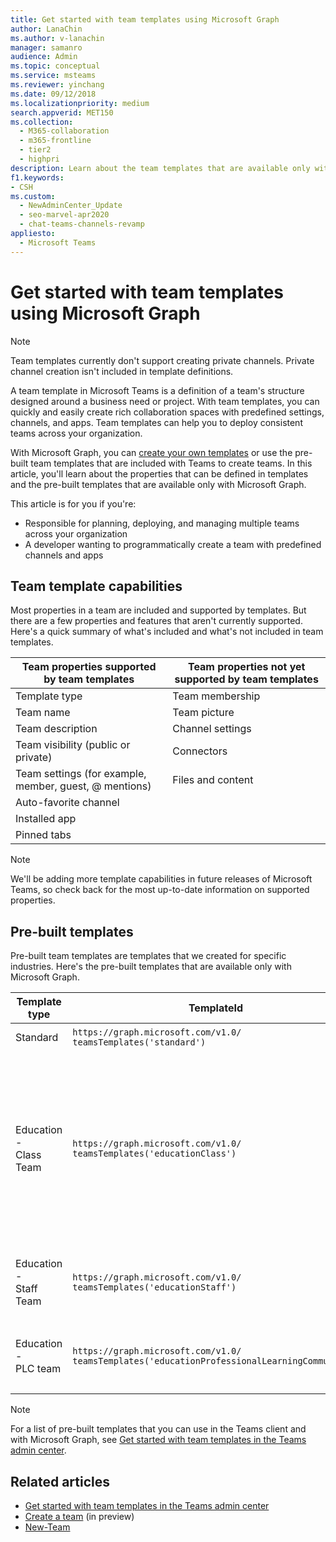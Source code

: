 ```yaml
---
title: Get started with team templates using Microsoft Graph
author: LanaChin
ms.author: v-lanachin
manager: samanro
audience: Admin
ms.topic: conceptual
ms.service: msteams
ms.reviewer: yinchang
ms.date: 09/12/2018
ms.localizationpriority: medium
search.appverid: MET150
ms.collection: 
  - M365-collaboration
  - m365-frontline
  - tier2
  - highpri
description: Learn about the team templates that are available only with Microsoft Graph. 
f1.keywords:
- CSH
ms.custom: 
  - NewAdminCenter_Update
  - seo-marvel-apr2020
  - chat-teams-channels-revamp
appliesto: 
  - Microsoft Teams
---
```


# Get started with team templates using Microsoft Graph

> [!NOTE]
> Team templates currently don't support creating private channels. Private channel creation isn't included in template definitions.

A team template in Microsoft Teams is a definition of a team's structure designed around a business need or project. With team templates, you can quickly and easily create rich collaboration spaces with predefined settings, channels, and apps. Team templates can help you to deploy consistent teams across your organization.

With Microsoft Graph, you can [create your own templates](/graph/api/resources/teamtemplate?view=graph-rest-beta&preserve-view=true) or use the pre-built team templates that are included with Teams to create teams. In this article, you'll learn about the properties that can be defined in templates and the pre-built templates that are available only with Microsoft Graph.

This article is for you if you're:

- Responsible for planning, deploying, and managing multiple teams across your organization<br>
- A developer wanting to programmatically create a team with predefined channels and apps

## Team template capabilities

Most properties in a team are included and supported by templates. But there are a few properties and features that aren't currently supported. Here's a quick summary of what's included and what's not included in team templates.

| **Team properties supported by team templates** | **Team properties not yet supported by team templates** |
| ------------------------------------------------ | -------------------------------------------------------- |
| Template type | Team membership |
| Team name | Team picture |
| Team description | Channel settings |
| Team visibility (public or private) | Connectors |
| Team settings (for example, member, guest, @ mentions) | Files and content |
| Auto-favorite channel | |
| Installed app | |
| Pinned tabs | |

> [!NOTE]
> We'll be adding more template capabilities in future releases of Microsoft Teams, so check back for the most up-to-date information on supported properties.

## Pre-built templates

Pre-built team templates are templates that we created for specific industries. Here's the pre-built templates that are available only with Microsoft Graph.

| Template type | TemplateId | Properties that come with this template |
| ------------------ | -------------- | ----------------------------------------------------- |
| Standard | `https://graph.microsoft.com/v1.0/`<br>`teamsTemplates('standard')` | No additional apps and properties |
| Education -<br>Class Team | `https://graph.microsoft.com/v1.0/`<br>`teamsTemplates('educationClass')` | Apps:<ul><li>OneNote Class Notebook (pinned to the **General** tab) </li><li>Assignments app (pinned to the **General** tab)</li></ul> Team properties:<ul><li>Team visibility set to **HiddenMembership** (cannot be overridden)</li></ul> |
| Education -<br>Staff Team | `https://graph.microsoft.com/v1.0/`<br>`teamsTemplates('educationStaff')` | Apps:<ul><li>OneNote Staff Notebook (pinned to the **General** tab)</li></ul> |
|Education -<br>PLC team |`https://graph.microsoft.com/v1.0/`<br>`teamsTemplates('educationProfessionalLearningCommunity')` | Apps:<ul><li>OneNote PLC Notebook (pinned to the **General** tab)</ul></li>|

> [!NOTE]
> For a list of pre-built templates that you can use in the Teams client and with Microsoft Graph, see [Get started with team templates in the Teams admin center](get-started-with-teams-templates-in-the-admin-console.md).

## Related articles

- [Get started with team templates in the Teams admin center](get-started-with-teams-templates-in-the-admin-console.md)
- [Create a team](/graph/api/team-post?view=graph-rest-beta&preserve-view=true) (in preview)
- [New-Team](/powershell/module/teams/New-Team?view=teams-ps&preserve-view=true)
